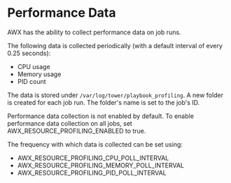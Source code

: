 Performance Data
================

AWX has the ability to collect performance data on job runs.

The following data is collected periodically (with a default interval of every 0.25 seconds):
* CPU usage
* Memory usage
* PID count

The data is stored under `/var/log/tower/playbook_profiling`. A new folder is created for each job run. The folder's name is set to the job's ID.

Performance data collection is not enabled by default. To enable performance data collection on all jobs, set AWX_RESOURCE_PROFILING_ENABLED to true.

The frequency with which data is collected can be set using:
* AWX_RESOURCE_PROFILING_CPU_POLL_INTERVAL
* AWX_RESOURCE_PROFILING_MEMORY_POLL_INTERVAL
* AWX_RESOURCE_PROFILING_PID_POLL_INTERVAL
